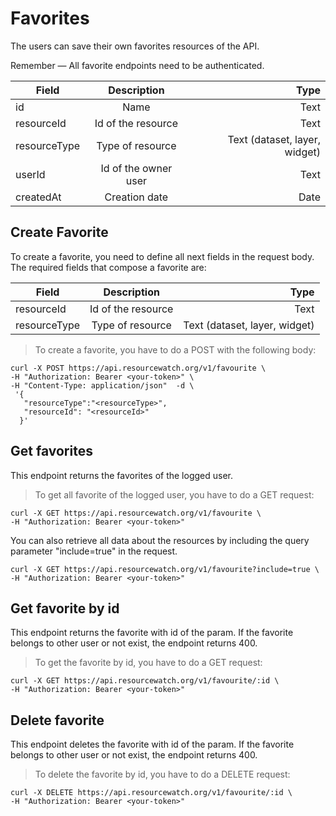 # Favorites

The users can save their own favorites resources of the API.

<aside class="notice">
Remember — All favorite endpoints need to be authenticated.
</aside>


| Field             | Description                                                                     | Type
| ------------------|:-----------------------------------------:                                      | -----:
| id                | Name                                                                            | Text
| resourceId        | Id of the resource                                                              | Text
| resourceType      | Type of resource                                                                | Text (dataset, layer, widget)
| userId            | Id of the owner user                                                            | Text
| createdAt         | Creation date                                                                   | Date



## Create Favorite

To create a favorite, you need to define all next fields in the request body. The required fields that compose a favorite are:

| Field             | Description                                                                     | Type
| ------------------|:-----------------------------------------:                                      | -----:
| resourceId        | Id of the resource                                                              | Text
| resourceType      | Type of resource                                                                | Text (dataset, layer, widget)


> To create a favorite, you have to do a POST with the following body:


```shell
curl -X POST https://api.resourcewatch.org/v1/favourite \
-H "Authorization: Bearer <your-token>" \
-H "Content-Type: application/json"  -d \
 '{
   "resourceType":"<resourceType>",
   "resourceId": "<resourceId>"
  }'
```

## Get favorites

This endpoint returns the favorites of the logged user.

> To get all favorite of the logged user, you have to do a GET request:


```shell
curl -X GET https://api.resourcewatch.org/v1/favourite \
-H "Authorization: Bearer <your-token>"
```

You can also retrieve all data about the resources by including the query parameter "include=true" in the request.

```shell
curl -X GET https://api.resourcewatch.org/v1/favourite?include=true \
-H "Authorization: Bearer <your-token>"
```

## Get favorite by id

This endpoint returns the favorite with id of the param. If the favorite belongs to other user or not exist, the endpoint returns 400.

> To get the favorite by id, you have to do a GET request:


```shell
curl -X GET https://api.resourcewatch.org/v1/favourite/:id \
-H "Authorization: Bearer <your-token>"
```

## Delete favorite

This endpoint deletes the favorite with id of the param. If the favorite belongs to other user or not exist, the endpoint returns 400.

> To delete the favorite by id, you have to do a DELETE request:


```shell
curl -X DELETE https://api.resourcewatch.org/v1/favourite/:id \
-H "Authorization: Bearer <your-token>"
```
